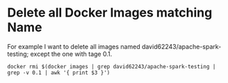 # Delete all Docker Images matching Name

For example I want to delete all images named david62243/apache-spark-testing; except the one with tage 0.1.

```
docker rmi $(docker images | grep david62243/apache-spark-testing | grep -v 0.1 | awk '{ print $3 }')
```
